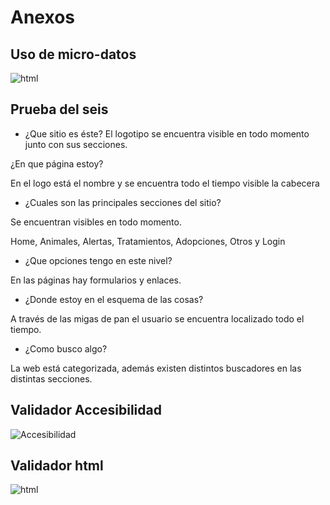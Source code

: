 # Anexos

## Uso de micro-datos

![html](/home/ubu/Imágenes/micro.png)

## Prueba del seis

- ¿Que sitio es éste?
El logotipo se encuentra visible en todo momento junto con sus secciones.

¿En que página estoy?

En el logo está el nombre y se encuentra todo el tiempo visible la cabecera

- ¿Cuales son las principales secciones del sitio?

Se encuentran visibles en todo momento.

Home, Animales, Alertas, Tratamientos, Adopciones, Otros y  Login

- ¿Que opciones tengo en este nivel?

En las páginas hay formularios y enlaces.

- ¿Donde estoy en el esquema de las cosas?

A través de las migas de pan el usuario se encuentra localizado todo el tiempo.

- ¿Como busco algo?

La web está categorizada, además existen distintos buscadores en las distintas secciones.

## Validador Accesibilidad

![Accesibilidad](/home/ubu/Imágenes/accesibilidad.png)

## Validador html

![html](/home/ubu/Imágenes/html.png)
